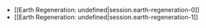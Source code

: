 
- [[Earth Regeneration: undefined|session.earth-regeneration-0]]
- [[Earth Regeneration: undefined|session.earth-regeneration-1]]
